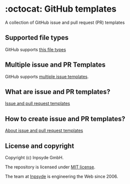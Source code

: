 # :octocat: GitHub templates
A collection of GitHub issue and pull request (PR) templates

## Supported file types
GitHub supports [this file types](https://docs.github.com/en/communities/setting-up-your-project-for-healthy-contributions/creating-a-default-community-health-file#supported-file-types)

## Multiple issue and PR Templates
GitHub supports [multiple issue templates](https://help.github.com/articles/about-issue-and-pull-request-templates/).

## What are issue and PR templates?
[Issue and pull request templates](https://blog.github.com/2016-02-17-issue-and-pull-request-templates/)

## How to create issue and PR templates?
[About issue and pull request templates](https://help.github.com/en/github/building-a-strong-community/about-issue-and-pull-request-templates)

## License and copyright
Copyright (c) Inpsyde GmbH.

The repository is licensed under [MIT license](./LICENSE).

The team at [Inpsyde](https://inpsyde.com) is engineering the Web since 2006.
